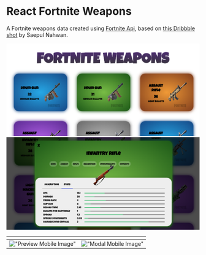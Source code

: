 # React Fortnite Weapons

A Fortnite weapons data created using [Fortnite Api](https://fortniteapi.io/#), based on [this Dribbble shot](https://dribbble.com/shots/6540871-Pokedex-App) by  Saepul Nahwan.

!["Preview Image"](./screenshots/main.png)
!["Modal Image"](./screenshots/modal.png)


| <!--                                --> | <!--                                --> |
|-----------------------------------------|-----------------------------------------|
| !["Preview Mobile Image"](./screenshots/main-mobile.png.png) | !["Modal Mobile Image"](./img/modal-mobile.png.png) |
